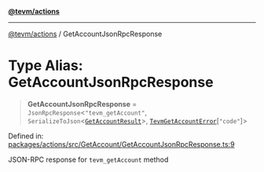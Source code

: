 [**@tevm/actions**](../README.md)

***

[@tevm/actions](../globals.md) / GetAccountJsonRpcResponse

# Type Alias: GetAccountJsonRpcResponse

> **GetAccountJsonRpcResponse** = `JsonRpcResponse`\<`"tevm_getAccount"`, `SerializeToJson`\<[`GetAccountResult`](GetAccountResult.md)\>, [`TevmGetAccountError`](TevmGetAccountError.md)\[`"code"`\]\>

Defined in: [packages/actions/src/GetAccount/GetAccountJsonRpcResponse.ts:9](https://github.com/evmts/tevm-monorepo/blob/main/packages/actions/src/GetAccount/GetAccountJsonRpcResponse.ts#L9)

JSON-RPC response for `tevm_getAccount` method
